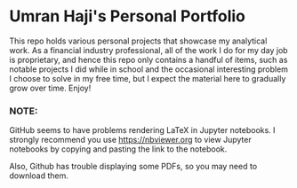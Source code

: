 # Umran Haji's Personal Portfolio
This repo holds various personal projects that showcase my analytical work. As a financial industry professional, all of the work I do for my day job is proprietary, and hence this repo only contains a handful of items, such as notable projects I did while in school and the occasional interesting problem I choose to solve in my free time, but I expect the material here to gradually grow over time. Enjoy!

### NOTE: 
GitHub seems to have problems rendering LaTeX in Jupyter notebooks. I strongly recommend you use https://nbviewer.org to view Jupyter notebooks by copying and pasting the link to the notebook.

Also, Github has trouble displaying some PDFs, so you may need to download them.
